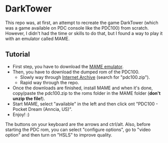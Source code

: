 # DarkTower

This repo was, at first, an attempt to recreate the game DarkTower (which was a game available on PDC console like the PDC100) from scratch.
However, I didn't had the time or skills to do that, but I found a way to play it with an emulator called MAME.

## Tutorial

* First step, you have to download the [MAME emulator](https://mamedev.org).
* Then, you have to download the dumped rom of the PDC100.
  * Slowly way through [Internet Archive](https://archive.org/download/mame-merged/mame-merged/) (search for "pdc100.zip").
  * Rapid way through the repo.
* Once the downloads are finished, install MAME and when it's done, copy/paste the pdc100.zip to the roms folder in the MAME folder (**don't unzip the file!**).
* Start MAME, select "available" in the left and then click ont "PDC100 - Pocket Dream (Anncia, US)".
* Enjoy! :)

The buttons on your keyboard are the arrows and ctrl/alt.
Also, before starting the PDC rom, you can select "configure options", go to "video option" and then turn on "HSLS" to improve quality.
